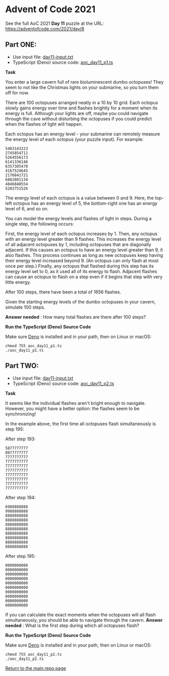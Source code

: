 # Advent of Code 2021

See the full AoC 2021 **Day 11** puzzle at the URL: https://adventofcode.com/2021/day/8

## Part ONE:

- Use input file: [day11-input.txt](./day11-input.txt)
- TypeScript (Deno) source code: [aoc_day11_p1.ts](./aoc_day11_p1.ts)

**Task**

You enter a large cavern full of rare bioluminescent dumbo octopuses! They seem to not like the Christmas lights on your
submarine, so you turn them off for now.

There are 100 octopuses arranged neatly in a 10 by 10 grid. Each octopus slowly gains energy over time and flashes
brightly for a moment when its energy is full. Although your lights are off, maybe you could navigate through the cave
without disturbing the octopuses if you could predict when the flashes of light will happen.

Each octopus has an energy level - your submarine can remotely measure the energy level of each octopus (your puzzle
input). For example:

```
5483143223
2745854711
5264556173
6141336146
6357385478
4167524645
2176841721
6882881134
4846848554
5283751526
```

The energy level of each octopus is a value between 0 and 9. Here, the top-left octopus has an energy level of 5, the
bottom-right one has an energy level of 6, and so on.

You can model the energy levels and flashes of light in steps. During a single step, the following occurs:

First, the energy level of each octopus increases by 1. Then, any octopus with an energy level greater than 9 flashes.
This increases the energy level of all adjacent octopuses by 1, including octopuses that are diagonally adjacent. If
this causes an octopus to have an energy level greater than 9, it also flashes. This process continues as long as new
octopuses keep having their energy level increased beyond 9. (An octopus can only flash at most once per step.) Finally,
any octopus that flashed during this step has its energy level set to 0, as it used all of its energy to flash. Adjacent
flashes can cause an octopus to flash on a step even if it begins that step with very little energy.

After 100 steps, there have been a total of 1656 flashes.

Given the starting energy levels of the dumbo octopuses in your cavern, simulate 100 steps.

**Answer needed** : How many total flashes are there after 100 steps?

**Run the TypeScript (Deno) Source Code**

Make sure [Deno](https://deno.land/) is installed and in your path, then on Linux or macOS:

```console
chmod 755 aoc_day11_p1.ts
./aoc_day11_p1.ts
```

## Part TWO:

- Use input file: [day11-input.txt](./day11-input.txt)
- TypeScript (Deno) source code: [aoc_day11_p2.ts](./aoc_day11_p2.ts)

**Task**

It seems like the individual flashes aren't bright enough to navigate. However, you might have a better option: the flashes seem to be synchronizing!

In the example above, the first time all octopuses flash simultaneously is step 195:

After step 193:
```
5877777777
8877777777
7777777777
7777777777
7777777777
7777777777
7777777777
7777777777
7777777777
7777777777
```
After step 194:
```
6988888888
9988888888
8888888888
8888888888
8888888888
8888888888
8888888888
8888888888
8888888888
8888888888
```
After step 195:
```
0000000000
0000000000
0000000000
0000000000
0000000000
0000000000
0000000000
0000000000
0000000000
0000000000
```
If you can calculate the exact moments when the octopuses will all flash simultaneously, you should be able to 
navigate through the cavern. 
**Answer needed** : What is the first step during which all octopuses flash?

**Run the TypeScript (Deno) Source Code**

Make sure [Deno](https://deno.land/) is installed and in your path, then on Linux or macOS:

```console
chmod 755 aoc_day11_p2.ts
./aoc_day11_p2.ts
```

[Return to the main repo page](../README.md)
